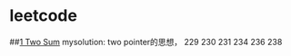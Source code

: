 # leetcode
##[1 Two Sum](https://github.com/hsvnlu/leetcode/tree/master/1%20easy%20TwoSum)
mysolution: two pointer的思想，
229 230 231 234 236 238
